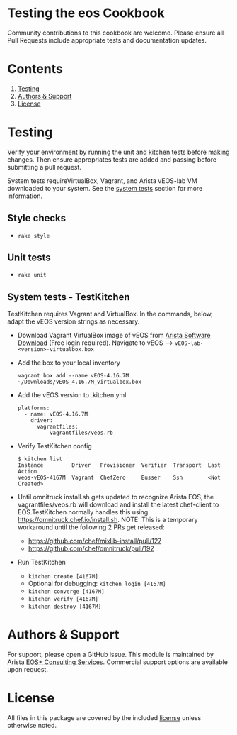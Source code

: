 # Testing the eos Cookbook

Community contributions to this cookbook are welcome. Please ensure all Pull
Requests include appropriate tests and documentation updates.

# Contents

1. [Testing](#testing)
2. [Authors & Support](#authors--support)
3. [License](#license)

# Testing

Verify your environment by running the unit and kitchen tests before making
changes.  Then ensure appropriates tests are added and passing before
submitting a pull request.

System tests requireVirtualBox, Vagrant, and Arista vEOS-lab VM downloaded to
your system.  See the [system tests](#system-tests---testkitchen) section for
more information.

## Style checks

- `rake style`

## Unit tests

- `rake unit`

## System tests - TestKitchen

  TestKitchen requires Vagrant and VirtualBox.  In the commands, below, adapt
  the vEOS version strings as necessary.

- Download Vagrant VirtualBox image of vEOS from [Arista Software Download](https://www.arista.com/en/support/software-download) (Free login required).  Navigate to vEOS --> `vEOS-lab-<version>-virtualbox.box`
- Add the box to your local inventory

    ```
    vagrant box add --name vEOS-4.16.7M ~/Downloads/vEOS_4.16.7M_virtualbox.box
    ```

- Add the vEOS version to .kitchen.yml

    ```
    platforms:
      - name: vEOS-4.16.7M
        driver:
          vagrantfiles:
            - vagrantfiles/veos.rb
    ```

- Verify TestKitchen config

    ```
    $ kitchen list
    Instance         Driver   Provisioner  Verifier  Transport  Last Action
    veos-vEOS-4167M  Vagrant  ChefZero     Busser    Ssh        <Not Created>
    ```

- Until omnitruck install.sh gets updated to recognize Arista EOS, the vagrantfiles/veos.rb will download and install the latest chef-client to EOS.TestKitchen normally handles this using https://omnitruck.chef.io/install.sh.
  NOTE: This is a temporary workaround until the following 2 PRs get released:
    - https://github.com/chef/mixlib-install/pull/127
    - https://github.com/chef/omnitruck/pull/192
- Run TestKitchen
  - `kitchen create [4167M]`
  - Optional for debugging: `kitchen login [4167M]`
  - `kitchen converge [4167M]`
  - `kitchen verify [4167M]`
  - `kitchen destroy [4167M]`

# Authors & Support

For support, please open a GitHub issue.  This module is maintained by Arista
[EOS+ Consulting Services](mailto://eosplus-dev@arista.com). Commercial support
options are available upon request.

# License

All files in this package are covered by the included [license](LICENSE) unless
otherwise noted.
